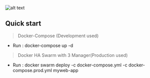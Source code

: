 ![alt text](https://raw.githubusercontent.com/jitsi/docker-jitsi-meet/master/resources/jitsi-docker.png)

Quick start
-------------------
 > Docker-Compose (Development used)
- Run : docker-compose up -d
 > Docker HA Swarm with 3 Manager(Production used)
- Run : docker swarm deploy -c docker-compose.yml -c docker-compose.prod.yml myweb-app


